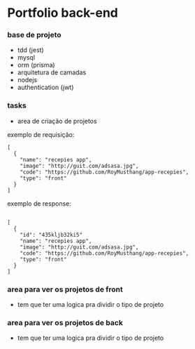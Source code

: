 # Portfolio back-end


### base de projeto
- tdd (jest)
- mysql
- orm (prisma)
- arquitetura de camadas
- nodejs
- authentication (jwt)

### tasks 

- area de criação de projetos

exemplo de requisição:
```
[
  {
    "name": "recepies app",
    "image": "http://guit.com/adsasa.jpg",
    "code": "https://github.com/RoyMusthang/app-recepies",
    "type": "front"
  }
]
```

exemplo de response:

```

[
  {
    "id": "435kljb32ki5"
    "name": "recepies app",
    "image": "http://guit.com/adsasa.jpg",
    "code": "https://github.com/RoyMusthang/app-recepies",
    "type": "front"
  }
]
```

### area para ver os projetos de front

- tem que ter uma logica pra dividir o tipo de projeto

### area para ver os projetos de back

- tem que ter uma logica pra dividir o tipo de projeto


